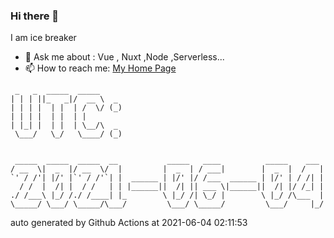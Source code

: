 ### Hi there 👋

I am ice breaker

- 💬 Ask me about : Vue , Nuxt ,Node ,Serverless...
- 📫 How to reach me: [My Home Page](https://icebreaker.top/)

```
 _   _  _____  _____     
| | | ||_   _|/  __ \  _ 
| | | |  | |  | /  \/ (_)
| | | |  | |  | |        
| |_| |  | |  | \__/\  _ 
 \___/   \_/   \____/ (_)
                         
                         
 _____  _____  _____  __           _____   ____          _____    ___ 
/ __  \|  _  |/ __  \/  |         |  _  | / ___|        |  _  |  /   |
`' / /'| |/' |`' / /'`| |  ______ | |/' |/ /___  ______ | |/' | / /| |
  / /  |  /| |  / /   | | |______||  /| || ___ \|______||  /| |/ /_| |
./ /___\ |_/ /./ /____| |_        \ |_/ /| \_/ |        \ |_/ /\___  |
\_____/ \___/ \_____/\___/         \___/ \_____/         \___/     |_/
```

auto generated by Github Actions at 2021-06-04 02:11:53
